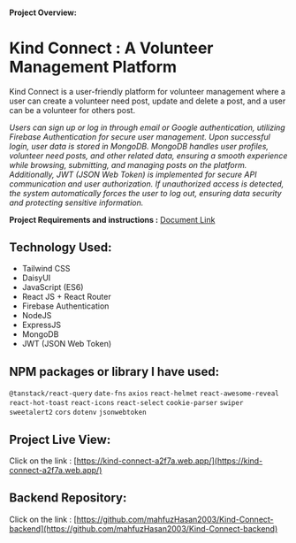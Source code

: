 #### Project Overview:

# Kind Connect : A Volunteer Management Platform

Kind Connect is a user-friendly platform for volunteer management where a user can create a volunteer need post, update and delete a post, and a user can be a volunteer for others post.

_Users can sign up or log in through email or Google authentication, utilizing Firebase Authentication for secure user management. Upon successful login, user data is stored in MongoDB. MongoDB handles user profiles, volunteer need posts, and other related data, ensuring a smooth experience while browsing, submitting, and managing posts on the platform._
_Additionally, JWT (JSON Web Token) is implemented for secure API communication and user authorization. If unauthorized access is detected, the system automatically forces the user to log out, ensuring data security and protecting sensitive information._

**Project Requirements and instructions :** [Document Link](https://docs.google.com/document/d/1V7jpsIcAuri2UQonIS57Q_RdjSRfpnVBWpRCnZr4be4/edit?tab=t.0)

## Technology Used:

-  Tailwind CSS
-  DaisyUI
-  JavaScript (ES6)
-  React JS + React Router
-  Firebase Authentication
-  NodeJS
-  ExpressJS
-  MongoDB
-  JWT (JSON Web Token)

## NPM packages or library I have used:

`@tanstack/react-query` `date-fns` `axios` `react-helmet` `react-awesome-reveal` `react-hot-toast` `react-icons` `react-select` `cookie-parser` `swiper` `sweetalert2` `cors` `dotenv` `jsonwebtoken`

## Project Live View:

Click on the link : [https://kind-connect-a2f7a.web.app/](https://kind-connect-a2f7a.web.app/)

## Backend Repository:

Click on the link : [https://github.com/mahfuzHasan2003/Kind-Connect-backend](https://github.com/mahfuzHasan2003/Kind-Connect-backend)
